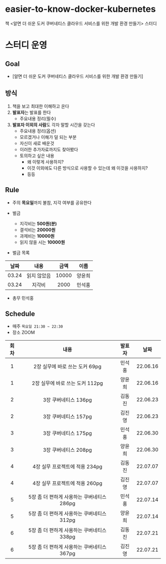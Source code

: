 # easier-to-know-docker-kubernetes
책 <알면 더 쉬운 도커 쿠버네티스 클라우드 서비스를 위한 개발 환경 만들기> 스터디

# 스터디 운영

## Goal
* [알면 더 쉬운 도커 쿠버네티스 클라우드 서비스를 위한 개발 환경 만들기]

## 방식
1. 책을 보고 최대한 이해하고 온다
2. **발표자**는 발표를 한다
    - 주요내용 정리(필수)
3. **발표자 이외의 사람**도 각자 말할 시간을 갖는다
    - 주요내용 정리(옵션)
    - 모르겠거나 이해가 덜 되는 부분
    - 자신이 새로 배운것
    - 이러한 추가자료까지도 찾아봤다
    - 토의하고 싶은 내용
        - 왜 이렇게 사용하지?
        - 이것 이외에도 다른 방식으로 사용할 수 있는데 왜 이것을 사용하지?
        - 등등
        
## Rule
- 주의 **목요일**까지 불참, 지각 여부를 공유한다
- 벌금
    - 지각비는 **500원(분)**
    - 결석비는 **20000원**
    - 과제비는 **10000원**
    - 읽지 않을 시는 **10000원**
    
- 벌금 목록  
  
|날짜|내용|금액|이름|  
| :---: | :---: | :---: | :---: |  
|03.24|읽지 않았음|10000|양윤희|  
|03.24|지각비|2000|민석홍|  

- 총무 민석홍

## Schedule
- 매주  `목요일 21:30 ~ 22:30`  
- 장소 ZOOM

|회차|내용|발표자|날짜|
| :---: | :---: | :---: | :---: |
| 1 | 2장 실무에 바로 쓰는 도커 69pg | 민석홍 | 22.06.16 |
| 1 | 2장 실무에 바로 쓰는 도커 112pg | 양윤희 | 22.06.16 |
| 2 | 3장 쿠버네티스 136pg | 김동진 | 22.06.23 |
| 2 | 3장 쿠버네티스 157pg | 김진영 | 22.06.23 |
| 3 | 3장 쿠버네티스 175pg | 민석홍 | 22.06.30 |
| 3 | 3장 쿠버네티스 208pg | 양윤희 | 22.06.30 |
| 4 | 4장 실무 프로젝트에 적용 234pg | 김동진 | 22.07.07 |
| 4 | 4장 실무 프로젝트에 적용 260pg | 김진영 | 22.07.07 |
| 5 | 5장 좀 더 편하게 사용하는 쿠버네티스 286pg | 민석홍 | 22.07.14 |
| 5 | 5장 좀 더 편하게 사용하는 쿠버네티스 312pg | 양윤희 | 22.07.14 |
| 6 | 5장 좀 더 편하게 사용하는 쿠버네티스 338pg | 김동진 | 22.07.21 |
| 6 | 5장 좀 더 편하게 사용하는 쿠버네티스 367pg | 김진영 | 22.07.21 |




